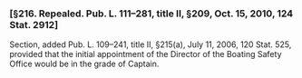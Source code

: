 ### [§216. Repealed. Pub. L. 111–281, title II, §209, Oct. 15, 2010, 124 Stat. 2912] ###

Section, added Pub. L. 109–241, title II, §215(a), July 11, 2006, 120 Stat. 525, provided that the initial appointment of the Director of the Boating Safety Office would be in the grade of Captain.